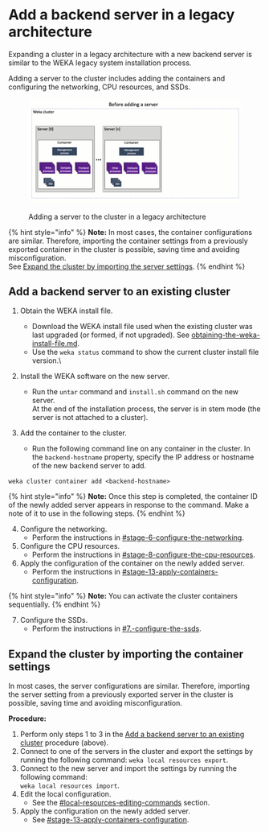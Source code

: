 # Add a backend server in a legacy architecture

Expanding a cluster in a legacy architecture with a new backend server is similar to the WEKA legacy system installation process.

Adding a server to the cluster includes adding the containers and configuring the networking, CPU resources, and SSDs.

<figure><img src="../../.gitbook/assets/add_server_single.gif" alt=""><figcaption><p>Adding a server to the cluster in a legacy architecture</p></figcaption></figure>

{% hint style="info" %}
**Note:** In most cases, the container configurations are similar. Therefore, importing the container settings from a previously exported container in the cluster is possible, saving time and avoiding misconfiguration. \
See [Expand the cluster by importing the server settings](stages-in-adding-a-backend-host.md#expand-the-cluster-by-importing-the-server-settings).
{% endhint %}

## Add a backend server to an existing cluster

1. Obtain the WEKA install file.
   * Download the WEKA install file used when the existing cluster was last upgraded (or formed, if not upgraded). See [obtaining-the-weka-install-file.md](../../install/bare-metal/obtaining-the-weka-install-file.md "mention").
   * Use the `weka status` command to show the current cluster install file version.\

2. Install the WEKA software on the new server.
   * Run the `untar` command and `install.sh` command on the new server.\
     At the end of the installation process, the server is in stem mode (the server is not attached to a cluster).
3. Add the container to the cluster.
   * Run the following command line on any container in the cluster. In the `backend-hostname` property, specify the IP address or hostname of the new backend server to add.

```
weka cluster container add <backend-hostname>

```

{% hint style="info" %}
**Note:** Once this step is completed, the container ID of the newly added server appears in response to the command. Make a note of it to use in the following steps.
{% endhint %}

4. Configure the networking.
   * Perform the instructions in [#stage-6-configure-the-networking](../../install/bare-metal/using-cli.md#stage-6-configure-the-networking "mention").
5. Configure the CPU resources.
   * Perform the instructions in [#stage-8-configure-the-cpu-resources](../../install/bare-metal/using-cli.md#stage-8-configure-the-cpu-resources "mention").
6. Apply the configuration of the container on the newly added server.
   * Perform the instructions in [#stage-13-apply-containers-configuration](../../install/bare-metal/using-cli.md#stage-13-apply-containers-configuration "mention").

{% hint style="info" %}
**Note:** You can activate the cluster containers sequentially.
{% endhint %}

7. Configure the SSDs.
   * Perform the instructions in [#7.-configure-the-ssds](../../install/bare-metal/using-cli.md#7.-configure-the-ssds "mention").

## Expand the cluster by importing the container settings

In most cases, the server configurations are similar. Therefore, importing the server setting from a previously exported server in the cluster is possible, saving time and avoiding misconfiguration.

**Procedure:**

1. Perform only steps 1 to 3 in the [Add a backend server to an existing cluster](stages-in-adding-a-backend-host.md#add-a-backend-server-to-an-existing-cluster) procedure (above).
2. Connect to one of the servers in the cluster and export the settings by running the following command: `weka local resources export`.
3. Connect to the new server and import the settings by running the following command: \
   `weka local resources import`.
4. Edit the local configuration.
   * See the [#local-resources-editing-commands](expansion-of-specific-resources.md#local-resources-editing-commands "mention") section.
5. Apply the configuration on the newly added server.
   * See [#stage-13-apply-containers-configuration](../../install/bare-metal/using-cli.md#stage-13-apply-containers-configuration "mention").
